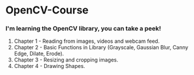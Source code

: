# OpenCV-Course
### I'm learning the OpenCV library, you can take a peek!

1. Chapter 1 - Reading from images, videos and webcam feed.
2. Chapter 2 - Basic Functions in Library (Grayscale, Gaussian Blur, Canny Edge, Dilate, Erode).
3. Chapter 3 - Resizing and cropping images.
4. Chapter 4 - Drawing Shapes.

